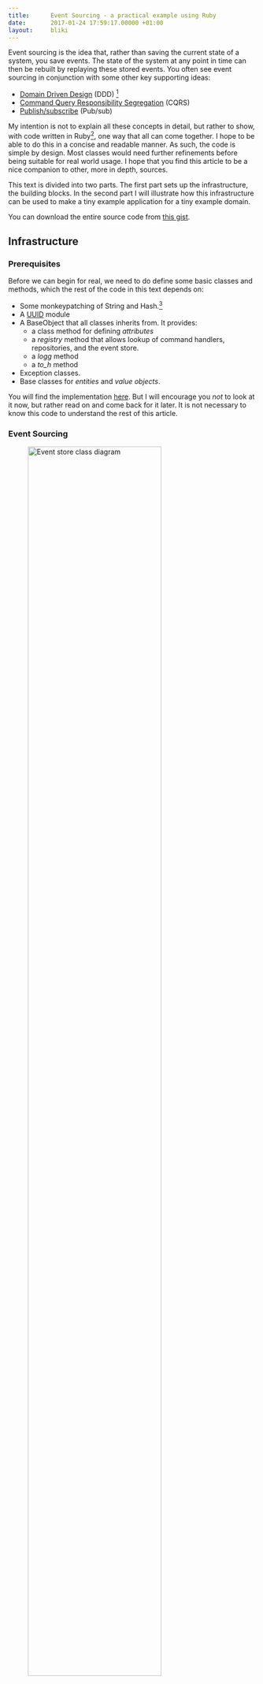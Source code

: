 ```yaml
---
title:      Event Sourcing - a practical example using Ruby
date:       2017-01-24 17:59:17.00000 +01:00
layout:     bliki
---
```


[1]: https://gist.github.com/kjellm/ec8fbaac65a28d67f17d941cc454f0f1
[2]: https://gist.github.com/kjellm/ec8fbaac65a28d67f17d941cc454f0f1#file-base-rb
[ddd]: https://en.wikipedia.org/wiki/Domain-driven_design
[cqrs]: http://martinfowler.com/bliki/CQRS.html
[pubsub]: https://en.wikipedia.org/wiki/Publish–subscribe_pattern
[crud]: https://en.wikipedia.org/wiki/Create,_read,_update_and_delete
[refinements]: https://ruby-doc.org/core-2.4.0/doc/syntax/refinements_rdoc.html
[uuid]: https://en.wikipedia.org/wiki/Universally_unique_identifier
[guid]: https://en.wikipedia.org/wiki/Globally_unique_identifier

Event sourcing is the idea that, rather than saving the current state
of a system, you save events. The state of the system at any point in
time can then be rebuilt by replaying these stored events. You often
see event sourcing in conjunction with some other key supporting
ideas:


- [Domain Driven Design][ddd] (DDD) [^ddd-patterns]
- [Command Query Responsibility Segregation][cqrs] (CQRS)
- [Publish/subscribe][pubsub] (Pub/sub)

My intention is not to explain all these concepts in detail, but
rather to show, with code written in Ruby[^ruby], one way that all can
come together. I hope to be able to do this in a concise and readable
manner. As such, the code is simple by design. Most classes would need
further refinements before being suitable for real world usage. I hope
that you find this article to be a nice companion to other, more in
depth, sources.

This text is divided into two parts. The first part sets up the
infrastructure, the building blocks. In the second part I will
illustrate how this infrastructure can be used to make a tiny example
application for a tiny example domain.

You can download the entire source code from [this gist][1].

## Infrastructure

### Prerequisites

Before we can begin for real, we need to do define some basic classes
and methods, which the rest of the code in this text depends on:

- Some monkeypatching of String and Hash.[^refinements]
- A [UUID][uuid] module
- A BaseObject that all classes inherits from. It provides:
  - a class method for defining *attributes*
  - a *registry* method that allows lookup of command handlers,
    repositories, and the event store.
  - a *logg* method
  - a *to_h* method
- Exception classes.
- Base classes for *entities* and *value objects*.

You will find the implementation [here][2]. But I will encourage you
*not* to look at it now, but rather read on and come back for it
later. It is not necessary to know this code to understand the rest of
this article.


### Event Sourcing

<figure>
  <img src="/images/event-sourceing/store.svg" style="width: 80%" alt="Event store class diagram"/>
  <figcaption>Class diagram of the event store and related classes</figcaption>
</figure>

#### The basics

At the root of event sourcing is the *event store*. The event store
holds *event streams*: One event stream per persisted *aggregate*. The
store has no knowledge of the aggregates themselves apart from their
IDs.[^in-memory-event-store]

``` ruby
class EventStore < BaseObject

  def initialize
    @streams = {}
  end

  def create(id)
    raise EventStoreError, "Stream exists for #{id}" if streams.key? id
    streams[id] = EventStream.new
  end

  def append(id, expected_version, *events)
    streams.fetch(id).append(*events)
  end

  def event_stream_for(id)
    streams[id]&.clone
  end

  def event_stream_version_for(id)
    streams[id]&.version || 0
  end

  private

  attr_reader :streams

end
```

Event streams are append only data structures, holding *events*.

``` ruby
class EventStream < BaseObject

  def initialize(**args)
    super
    @event_sequence = []
  end

  def version
    @event_sequence.length
  end

  def append(*events)
    event_sequence.push(*events)
  end

  def to_a
    @event_sequence.clone
  end

  private

  attr_reader :event_sequence
end
```

Events are simple value objects.

``` ruby
class Event < ValueObject
end
```

The event store is accessed through event store *repositories*, one
repository per aggregate type. The repository knows

- how to recreate the present state of an aggregate from the
aggregate's event stream.
- how to do changes to an event stream through a *unit of work*.

The reason for the unit of work will be explained in the section on
concurrency.

``` ruby
class EventStoreRepository < BaseObject

  module InstanceMethods
    def find(id)
      stream = registry.event_store.event_stream_for(id)
      return if stream.nil?
      build stream.to_a
    end

    def unit_of_work(id)
      yield UnitOfWork.new(registry.event_store, id)
    end

    private

    def build(stream)
      obj = type.new stream.first.to_h
      stream[1..-1].each do |event|
        message = "apply_" + event.class.name.snake_case
        send message.to_sym, obj, event
      end
      obj
    end
  end

  include InstanceMethods
end
```

The purpose with the `InstanceMethods` module above is to allow users
of this class to choose whether they want to inherit the class or
include it as a mixin. This technique will be used again, and its
usefulness will be demonstrated later.

#### Extending the store

We need some more auxilary functionality from the event store, so the
store we actually use are augmented. I have chosen the decorator
pattern for the augmentation. This gives the ability to configure what
augmentations we add at runtime. The following figures show the
decorators and their runtime configuration.

<figure>
  <img src="/images/event-sourceing/store-decorators.svg" style="width: 80%" alt="Event store decorators class diagram"/>
  <figcaption>Event store decorators</figcaption>
</figure>

<figure>
  <img src="/images/event-sourceing/store-decorators-object.svg" style="width: 80%" alt="Event store decorators object diagram"/>
  <figcaption>Runtime configuration of event store decorators</figcaption>
</figure>

##### Concurrency

To prevent the corruption of an event stream from concurrent writes,
we use optimistic locking. That is: All changes must be done through a
*Unit of work* which keep track of the expected version of the event
stream. The expected version is compared to the actual version before
any changes are done.

``` ruby
class EventStoreOptimisticLockDecorator < DelegateClass(EventStore)

  def initialize(obj)
    super
    @locks = {}
  end

  def create(id)
    @locks[id] = Mutex.new
    super
  end

  def append(id, expected_version, *events)
    @locks[id].synchronize do
      event_stream_version_for(id) == expected_version or
        raise EventStoreConcurrencyError
      super id, *events
    end
  end

end
```

``` ruby
class UnitOfWork < BaseObject

  def initialize(event_store, id)
    @id = id
    @event_store = event_store
    @expected_version = event_store.event_stream_version_for(id)
  end

  def create
    event_store.create id
  end

  def append(*events)
    event_store.append id, expected_version, *events
  end

  private

  attr_reader :id, :event_store, :expected_version

end
```

##### Publish/subscribe

To allow projections (read side data structures) to keep track of the
changes done to the system, we publish the events to registered
subscribers.

``` ruby
class EventStorePubSubDecorator < DelegateClass(EventStore)

  def initialize(obj)
    super
    @subscribers = []
  end

  def subscribe(subscriber)
    subscribers << subscriber
  end

  def append(id, expected_version, *events)
    super
    publish(*events)
  end

  private

  attr_reader :subscribers

  def publish(*events)
    subscribers.each do |sub|
      events.each do |e|
        sub.apply e
      end
    end
  end

end
```

#### Logging

``` ruby
class EventStoreLoggDecorator < DelegateClass(EventStore)

  def append(id, expected_version, *events)
    super
    logg "New events: #{events}"
  end

end
```

### CQRS: Command side

The public interface for all changes to the system is through
*commands*, that are given to *command handlers*, who do work on an
aggregate.

<figure>
  <img src="/images/event-sourceing/cqrs-command.svg" style="width: 80%" alt="CQRS Command class diagram"/>
  <figcaption>Class diagram for Commands, Command Handlers, and related classes</figcaption>
</figure>

The handling of a command can result in one of two things: *Acceptance*
or *rejection*. On acceptance, nothing is returned. On rejection, an error
is raised.

Since nothing is returned from an accepted command, the client needs
    to include an ID even for commands that create an aggregate. This is
done by the client creating [GUIDs][guid] for the IDs.

Here we define the base Command Handler.

```ruby
class CommandHandler < BaseObject

  module InstanceMethods
    def handle(command)
      process(command)
      return
    end

    def process(command)
      message = "process_" + command.class.name.snake_case
      send message.to_sym, command
    end
  end

  include InstanceMethods

end
```

The purpose of the handle/process split above, is to ensure that
nothing is ever by accident returned as the result of the command
handling. The actual handling is delegated to methods defined in
command handler subclasses.

Next is a class that adds logging to `CommandHandlers` by
decoration. Logging of commands is most likely an important aspect of
a system, but the event store should not be used for this.

``` ruby
class CommandHandlerLoggDecorator < DelegateClass(CommandHandler)

  def initialize(obj)
    super obj
  end

  def handle(command)
    logg "Start handling: #{command.inspect}"
    super
  ensure
    logg "Done handling: #{command.class.name}"
  end

end
```

*Command* objects encodes mutation requests to the system, and have
the following characteristics:

- They should be named by the request they represent (a verb) and the
  aggregate they are to be applied to.
- They are plain data objects that carry the request data.

Command objects are also good places to validate data comming into
the system. I have added some rudimentary validation rules to
illustrate this.

``` ruby

module Validations

  def required(*values)
    values.none?(&:nil?) or
      raise ArgumentError
  end

  def non_blank_string(obj)
    return unless obj
    obj.is_a?(String) && !obj.strip.empty? or
      raise ArgumentError
  end

  def positive_integer(obj)
    return unless obj
    obj.is_a?(Integer) && obj > 0 or
      raise ArgumentError
  end

end

class Command < ValueObject

  include Validations

  def initialize(*args)
    super
    validate
  end

  private

  def validate
    raise "Implement in subclass! #{self.class.name}"
  end

end
```

I am not adding any *coercions* of the data given to the command. I
believe this responsibility belongs more appropriately to the command
creator.


### CQRS: Read side

On the read side you are free to keep things really simple. The idea
here is to set up projections that derive the current state from the
event streams.

<figure>
  <img src="/images/event-sourceing/cqrs-read.svg" style="width: 80%" alt="CQRS read side class diagram"/>
  <figcaption>Class diagram for (a) fake projections, and (b) real projections</figcaption>
</figure>

We have two options:

- (a) For really simple cases, where we don't need high performance,
  or querying (beyond *find by ID*), we can use the event store
  repositories directly. I will call these *fake projections*.
- (b) In all other cases we maintain read optimized projections. These
  are maintained by subscribing to events published from the event
  store.

When the first option is good enough, I suggest that you do not use
the repositories directly but set up read side versions that forward
to the event store repositories. In this way you can enforce the read
only nature and you make it easier to change to a real projection at a
later stage. To further hide this fact as an implementation detail, I
also suggest naming these in the same manner as the real projections.

Here is a base class for fake projections.

``` ruby
class RepositoryProjection < BaseObject

  def initialize
    @repository = registry.repository_for type
  end

  def find(id)
    repository.find(id).to_h
  end

  private

  attr_reader :repository

  def type
    raise "Implement in subclass! #{self.class.name}"
  end

end

```

And a base class for real projections.

``` ruby
class SubscriberProjection < BaseObject

  def initialize
    registry.event_store.subscribe(self)
  end

  def apply(event)
    handler_name = "when_#{event.class.name.snake_case}".to_sym
    send handler_name, event if respond_to?(handler_name)
  end

end
```


## A simple example

The domain model in this article is the super simple domain of
releases of recorded music (a.k.a. albums).

<figure>
  <img src="/images/event-sourceing/domain.svg" style="width: 80%" alt="Domain model class diagram"/>
  <figcaption>Conceptual class diagram for our simple domain of recorded music and the releases it appears on.</figcaption>
</figure>

Note that the class diagram above is a conceptual diagram. The actual
implementation uses CQRS and aggregates, and thus diverges quite a bit.

### Domain model

#### Commands

Let us start with the commands. In this domain we only have commands
for *creating* and *updating* the aggregates. Also note that we follow
here a convention where updates are required to include all attributes
(more on this later), and validations for updates and creates are
therefore the same. First the commands for releases:

``` ruby
RELEASE_ATTRIBUTES = %I(id title tracks)

class ReleaseCommand < Command

  private

  def validate
    required(*RELEASE_ATTRIBUTES.map {|m| send m})
    non_blank_string(title)
  end
end

class CreateRelease < ReleaseCommand
  attributes *RELEASE_ATTRIBUTES
end

class UpdateRelease < ReleaseCommand
  attributes *RELEASE_ATTRIBUTES
end
```

And then for recordings:

``` ruby
RECORDING_ATTRIBUTES = %I(id title artist duration)

class RecordingCommand < Command

  private

  def validate
    required(*RECORDING_ATTRIBUTES.map {|m| send m})
    non_blank_string(title)
    non_blank_string(artist)
    positive_integer(duration)
  end
end

class CreateRecording < RecordingCommand
  attributes *RECORDING_ATTRIBUTES
end

class UpdateRecording < RecordingCommand
  attributes *RECORDING_ATTRIBUTES
end
```

#### Command handling

Before I show how to handle these commands, I need to take a detour to
discuss [CRUD][crud].

Even in a richely modeled domain, the need for simple entities that
only needs CRUD operations might arise. By using the principle
of *convention over configuration*, this can be handled with a very
small amount of code. The code below encodes a convention for CRUD
aggregates. In short the convention is:

- The names of the commands are 'Create' or 'Update' followed by the
  aggregate name.
- Handling the commands will create one event named after the
  aggregate name followed by 'Created' or 'Updated'
- Update commands and events contain values for all the aggregate
  fields, not just the ones that are to be changed. [^complete-updates]
- Aggregates will be validated before creating any events.

Here follows a *CRUD command handler* base class that is capable of
handling create and update commands for any aggregate that follows
these conventions. [^delete]

``` ruby
class CrudCommandHandler < CommandHandler

  module InstanceMethods
    private

    def validator(obj)
      raise "Implement in subclass!"
    end

    def repository
      raise "Implement in subclass!"
    end

    def type
      raise "Implement in subclass!"
    end

    def process_create(command)
      repository.unit_of_work(command.id) do |uow|
        obj = type.new(command.to_h)
        validator(obj).assert_validity
        event = self.class.const_get("#{type}Created").new(command.to_h)
        uow.create
        uow.append event
      end
    end

    def process_update(command)
      repository.unit_of_work(command.id) do |uow|
        obj = repository.find command.id
        raise ArgumentError if obj.nil?
        obj.set_attributes command.to_h
        validator(obj).assert_validity
        event = self.class.const_get("#{type}Updated").new(command.to_h)
        uow.append event
      end
    end
  end

  include InstanceMethods

end
```

Let us use this and implement the rest of the domain for the recording
aggregate.

``` ruby
class Recording < Entity
  attributes *RECORDING_ATTRIBUTES
end

class RecordingCreated < Event
  attributes *RECORDING_ATTRIBUTES
end

class RecordingUpdated < Event
  attributes *RECORDING_ATTRIBUTES
end

class RecordingRepository < EventStoreRepository

  def type
    Recording
  end

  def apply_recording_updated(recording, event)
    recording.set_attributes(event.to_h)
  end

end

class RecordingValidator < BaseObject

  def initialize(obj)
  end

  def assert_validity
    # Do something here
  end
end

class RecordingCommandHandler < CrudCommandHandler

  private

  def type; Recording; end

  def repository
    @repository ||= registry.repository_for(Recording)
  end

  def validator(obj)
    RecordingValidator.new(obj)
  end

  def process_create_recording(command)
    process_create(command)
  end

  def process_update_recording(command)
    process_update(command)
  end
end
```

A note on validations: I suggest that:

- all type checks and constraints on values are validated on the
command
- all validations that need to consider a business rule governing
multiple fields, are done on the aggregate.

#### Taking it even further

In the implementation of recordings, we have made separate classes for
all the different concerns. This gives great flexibility. But for
trivial CRUD aggregates, we can take it a bit further. What I will
show here is a way to role all the different concerns into one class,
just by including a module.

First the module definition.

``` ruby
module CrudAggregate

  module ClassMethods
    def repository
      self
    end

    def validator(obj)
      obj
    end
  end

  def assert_validity
  end

  def self.included(othermod)
    othermod.extend CommandHandler::InstanceMethods
    othermod.extend CrudCommandHandler::InstanceMethods
    othermod.extend EventStoreRepository::InstanceMethods
    othermod.extend ClassMethods

    othermod_name = othermod.name.snake_case

    othermod.define_singleton_method("type") { othermod }

    othermod.define_singleton_method "process_create_#{othermod_name}" do |command|
      process_create command
    end

    othermod.define_singleton_method "process_update_#{othermod_name}" do |command|
      process_update command
    end

    othermod.define_singleton_method("apply_#{othermod_name}_updated") do |obj, event|
      obj.set_attributes(event.to_h)
    end
  end
end
```

Finally the `InstanceMethods` pattern pays off :-)

Let us now use this to implement the rest of the domain for release
aggregates.

``` ruby
class Release < Entity
  attributes *RELEASE_ATTRIBUTES

  include CrudAggregate

  def assert_validity
    # Do something here
  end
end

class ReleaseCreated < Event
  attributes *RELEASE_ATTRIBUTES
end

class ReleaseUpdated < Event
  attributes *RELEASE_ATTRIBUTES
end
```

#### The query side

##### The simplest case

Remember that I suggested that for the simplest cases we could use the
event store repositories as backends for fake projections. I have
chosen to show this strategy using Recordings.

``` ruby
class RecordingProjection < RepositoryProjection

  def type
    Recording
  end

end
```

##### A real projection

For releases, I have chosen to maintain the current state using a real
projection. This is done as I have described earlier by subscribing to
domain events published by the event store.

In this projection we also handle *recording events* so that we can
include all recordings associated with a given release. We also use
them to derive an *artist* for the whole release.[^in-memory-projection]

``` ruby

class ReleaseProjection < SubscriberProjection

  def initialize
    registry.event_store.subscribe(self)
    @releases = {}
  end

  def find(id)
    @releases[id].clone
  end

  def when_release_created(event)
    release = build_release_from_event_data event
    @releases[event.id] = release
  end

  def when_release_updated(event)
    release = build_release_from_event_data event
    @releases[event.id].merge! release
  end

  def when_recording_updated(_event)
    refresh_all_tracks
  end

  private

  def build_release_from_event_data(event)
    release = event.to_h
    track_id_to_data release.fetch(:tracks)
    derive_artist_from_tracks(release)
    release
  end

  def track_id_to_data(track_ids)
    track_ids.map! { |id| TheRecordingProjection.find(id).to_h }
  end

  def refresh_all_tracks
    @releases.values.each do |r|
      r.fetch(:tracks).map! {|track| track.fetch(:id)}
      track_id_to_data r.fetch(:tracks)
    end
  end

  def derive_artist_from_tracks(release)
    artists = release[:tracks].map {|rec| rec[:artist]}.uniq
    release[:artist] = artists.length == 1 ? artists.first : "Various artists"
  end

end
```

### One more

This strategy allows for all sorts of read optimized projections to be
maintained. Here is an example projection that keeps track of the
*total number* of releases and recordings stored by the system.

``` ruby
class TotalsProjection < SubscriberProjection

  def initialize
    registry.event_store.subscribe(self)
    @totals = Hash.new(0)
  end

  def when_recording_created(event)
    handle_create_event event
  end

  def when_release_created(event)
    handle_create_event event
  end

  attr_reader :totals

  private

  def handle_create_event(event)
    @totals[event.class] += 1
  end

end
```

The projections are available to the system via these constants.

``` ruby
TheRecordingProjection = RecordingProjection.new
TheReleaseProjection = ReleaseProjection.new
TheTotalsProjection = TotalsProjection.new
```

### A simple test application/client

Tying it all together

``` ruby
class Application < BaseObject

  def main
    puts "LOGG ---------------------------------------------------------"
    recording_id = UUID.generate
    recording_data = {id: recording_id, title: "Sledge Hammer",
                      artist: "Peter Gabriel", duration: 313}
    run(recording_data, CreateRecording, Recording)

    release_id = UUID.generate
    run({id: release_id, title: "So", tracks: []},
        CreateRelease, Release)
    run({id: UUID.generate, title: "Shaking The Tree",
         tracks: [recording_id]},
        CreateRelease, Release)

    run({id: release_id, title: "So", tracks: [recording_id]},
        UpdateRelease, Release)

    run(recording_data.merge({ title:  "Sledgehammer" }),
        UpdateRecording, Recording)

    # Some failing commands, look in log for verification of failure
    run({id: "Non-existing ID", title: "Foobar"},
        UpdateRecording, Recording)

    puts
    puts "EVENT STORE ------------------------------------------------"
    pp registry.event_store

    puts
    puts "PROJECTIONS ------------------------------------------------"
    p TheReleaseProjection.find release_id
    p TheRecordingProjection.find recording_id
    p TheTotalsProjection.totals
  end

  private

  def run(request_data, command_class, aggregate)
    logg "Incoming request with data: #{request_data.inspect}"
    command_handler = registry.command_handler_for(aggregate)
    command = command_class.new(request_data)
    command_handler.handle command
  rescue StandardError => e
    logg "ERROR: Command #{command} failed because of: #{e}"
  end

end
```

## Read more

<ul class="bibliography">
  <li>
    <em><a href="http://cqrs.nu/Faq">CQRS, Event Sourcing and DDD FAQ</a></em>, Edument
  </li>
  <li>
    Evans, E. (2004), <em>Domain Driven Design: Tackling complexity in the heart of software</em>,
    Boston, MA: Addison Wesley
  </li>
  <li>
    Vernon, V. (2013), <em>Implementing Domain-Driven Design</em>, Boston, MA: Addison Wesley,
    Chapters 4, 8, and appendix A
  </li>
</ul>


## Notes

[^ddd-patterns]:
    DDD patterns that are particularily relevant to event sourcing are:

    - Ubiquitous language
    - Repositories
    - Aggregates
    - Entities
    - Value Objects
    - Domain Events

[^delete]:
    I have left deletes as an excercise for the reader. Hint: We never
    actually delete anything from the event store. So a delete must be
    handled by a delete event appended to the event stream.

[^ruby]:
    I have chosen Ruby here since it is the language I feel I can
    express object oriented code most cleanly in. And I hope that
    Ruby's clean and friendly syntax will make it easy to see how these
    ideas could be implemented in another programming language.

[^refinements]:  I would use [refinements][refinements] for this in a real project.

[^in-memory-event-store]:
    Note that the event store I have implemented here holds the
    streams purely in memory, but I hope that it is easy to imagine
    how it can be turned into a store that uses files or a proper
    database as a backend.

[^in-memory-projection]:
    Again, I ask you to note that I have made an in-memory-only
    database. And again I hope that it will be easy for you to see how
    this could be changed to use something like a relational database
    or a search engine.

[^complete-updates]:
    The reason we insist on the rule that updates must carry data for
    the complete aggregate, is that it simplifies the implementation a
    lot. I feel that supporting patch updates would only add clutter
    to the code, and only distract from helping you understand the
    overall picture.
